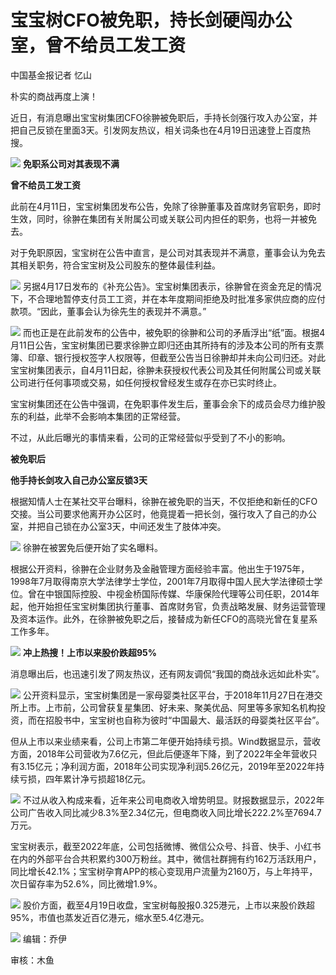 # 宝宝树CFO被免职，持长剑硬闯办公室，曾不给员工发工资

中国基金报记者 忆山

朴实的商战再度上演！

近日，有消息曝出宝宝树集团CFO徐翀被免职后，手持长剑强行攻入办公室，并把自己反锁在里面3天。引发网友热议，相关词条也在4月19日迅速登上百度热搜。

![](https://inews.gtimg.com/newsapp_bt/0/15780478151/1000)
**免职系公司对其表现不满**

**曾不给员工发工资**

此前在4月11日，宝宝树集团发布公告，免除了徐翀董事及首席财务官职务，即时生效，同时，徐翀在集团有关附属公司或关联公司内担任的职务，也将一并被免去。

对于免职原因，宝宝树在公告中直言，是公司对其表现并不满意，董事会认为免去其相关职务，符合宝宝树及公司股东的整体最佳利益。

![](https://inews.gtimg.com/newsapp_bt/0/15780478221/1000)
另据4月17日发布的《补充公告》。宝宝树集团表示，徐翀曾在资金充足的情况下，不合理地暂停支付员工工资，并在本年度期间拒绝及时批准多家供应商的应付款项。“因此，董事会认为徐先生的表现并不满意。”

![](https://inews.gtimg.com/newsapp_bt/0/15780478223/1000)
而也正是在此前发布的公告中，被免职的徐翀和公司的矛盾浮出“纸”面。根据4月11日公告，宝宝树集团已要求徐翀立即归还由其所持有的涉及本公司的所有支票簿、印章、银行授权签字人权限等，但截至公告当日徐翀却并未向公司归还。对此宝宝树集团表示，自4月11日起，徐翀未获授权代表公司及其任何附属公司或关联公司进行任何事项或交易，如任何授权曾经发生或存在亦已实时终止。

宝宝树集团还在公告中强调，在免职事件发生后，董事会余下的成员会尽力维护股东的利益，此举不会影响本集团的正常经营。

不过，从此后曝光的事情来看，公司的正常经营似乎受到了不小的影响。

**被免职后**

**他手持长剑攻入自己办公室反锁3天**

根据知情人士在某社交平台曝料，徐翀在被免职的当天，不仅拒绝和新任的CFO交接。当公司要求他离开办公区时，他竟提着一把长剑，强行攻入了自己的办公室，并把自己锁在办公室3天，中间还发生了肢体冲突。

![](https://inews.gtimg.com/newsapp_bt/0/15780478225/1000)
徐翀在被罢免后便开始了实名曝料。

根据公开资料，徐翀在企业财务及金融管理方面经验丰富。他出生于1975年，1998年7月取得南京大学法律学士学位，2001年7月取得中国人民大学法律硕士学位。曾在中银国际控股、中视金桥国际传媒、华康保险代理等公司任职，2014年起，他开始担任宝宝树集团执行董事、首席财务官，负责战略发展、财务运营管理及资本运作。此外，在徐翀被免职之后，接替成为新任CFO的高晓光曾在复星系工作多年。

![](https://inews.gtimg.com/newsapp_bt/0/15780478303/1000)
**冲上热搜！上市以来股价跌超95%**

消息曝出后，也迅速引发了网友热议，还有网友调侃“我国的商战永远如此朴实”。

![](https://inews.gtimg.com/newsapp_bt/0/15780478309/1000)
公开资料显示，宝宝树集团是一家母婴类社区平台，于2018年11月27日在港交所上市。上市前，公司曾获复星集团、好未来、聚美优品、阿里等多家知名机构投资，而在招股书中，宝宝树也自称为彼时“中国最大、最活跃的母婴类社区平台”。

但从上市以来业绩来看，公司上市第二年便开始持续亏损。Wind数据显示，营收方面，2018年公司营收为7.6亿元，但此后便逐年下降，到了2022年全年营收只有3.15亿元；净利润方面，2018年公司实现净利润5.26亿元，2019年至2022年持续亏损，四年累计净亏损超18亿元。

![](https://inews.gtimg.com/newsapp_bt/0/15780478407/1000)
不过从收入构成来看，近年来公司电商收入增势明显。财报数据显示，2022年公司广告收入同比减少8.3%至2.34亿元，但电商收入同比增长222.2%至7694.7万元。

宝宝树表示，截至2022年底，公司包括微博、微信公众号、抖音、快手、小红书在内的外部平台合共积累约300万粉丝。其中，微信社群拥有约162万活跃用户，同比增长42.1%；宝宝树孕育APP的核心变现用户流量为2160万，与上年持平，次日留存率为52.6%，同比微增1.9%。

![](https://inews.gtimg.com/newsapp_bt/0/15780478411/1000)
股价方面，截至4月19日收盘，宝宝树每股报0.325港元，上市以来股价跌超95%，市值也蒸发近百亿港元，缩水至5.4亿港元。

![](https://inews.gtimg.com/newsapp_bt/0/15780478413/1000)
编辑：乔伊

审核：木鱼

